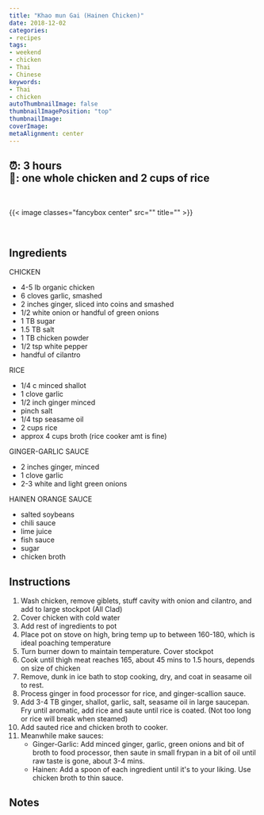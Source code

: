 ```yaml
---
title: "Khao mun Gai (Hainen Chicken)"
date: 2018-12-02
categories:
- recipes
tags:
- weekend
- chicken
- Thai
- Chinese
keywords:
- Thai
- chicken
autoThumbnailImage: false
thumbnailImagePosition: "top"
thumbnailImage: 
coverImage: 
metaAlignment: center
---
```

:alarm_clock:: 3 hours <br>
:rice:: one whole chicken and 2 cups of rice
---
<br>

{{< image classes="fancybox center" src=""  title="" >}}

<br>

## Ingredients

CHICKEN

* 4-5 lb organic chicken
* 6 cloves garlic, smashed
* 2 inches ginger, sliced into coins and smashed
* 1/2 white onion or handful of green onions
* 1 TB sugar
* 1.5 TB salt
* 1 TB chicken powder
* 1/2 tsp white pepper
* handful of cilantro

RICE

* 1/4 c minced shallot
* 1 clove garlic
* 1/2 inch ginger minced
* pinch salt
* 1/4 tsp seasame oil
* 2 cups rice
* approx 4 cups broth (rice cooker amt is fine)

GINGER-GARLIC SAUCE

* 2 inches ginger, minced
* 1 clove garlic
* 2-3 white and light green onions

HAINEN ORANGE SAUCE

* salted soybeans
* chili sauce
* lime juice
* fish sauce
* sugar
* chicken broth


## Instructions

1. Wash chicken, remove giblets, stuff cavity with onion and cilantro, and add to large stockpot (All Clad)
2. Cover chicken with cold water
3. Add rest of ingredients to pot
4. Place pot on stove on high, bring temp up to between 160-180, which is ideal poaching temperature
5. Turn burner down to maintain temperature. Cover stockpot
6. Cook until thigh meat reaches 165, about 45 mins to 1.5 hours, depends on size of chicken
7. Remove, dunk in ice bath to stop cooking, dry, and coat in seasame oil to rest.
8. Process ginger in food processor for rice, and ginger-scallion sauce.
9. Add 3-4 TB ginger, shallot, garlic, salt, seasame oil in large saucepan. Fry until aromatic, add rice and saute until rice is coated. (Not too long or rice will break when steamed)
10. Add sauted rice and chicken broth to cooker.
11. Meanwhile make sauces: 
	* Ginger-Garlic: Add minced ginger, garlic, green onions and bit of broth to food processor, then saute in small frypan in a bit of oil until raw taste is gone, about 3-4 mins.
	* Hainen: Add a spoon of each ingredient until it's to your liking. Use chicken broth to thin sauce.


## Notes 